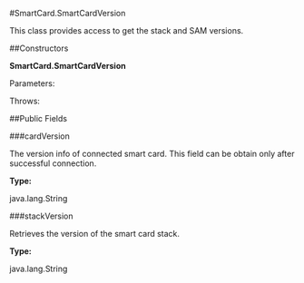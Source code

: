#SmartCard.SmartCardVersion

This class provides access to get the stack and SAM versions.



##Constructors

**SmartCard.SmartCardVersion**



Parameters:

Throws:

##Public Fields

###cardVersion

The version info of connected smart card. This field can be obtain
 only after successful connection.

**Type:**

java.lang.String

###stackVersion

Retrieves the version of the smart card stack.

**Type:**

java.lang.String

